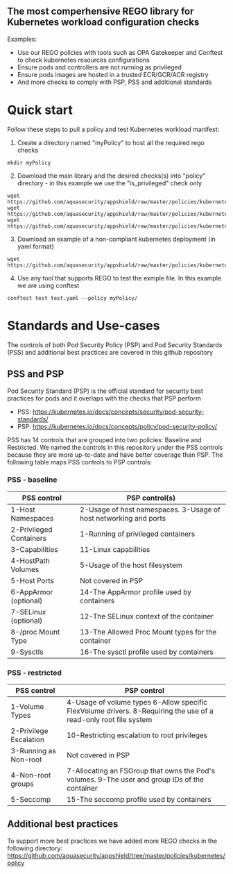 ## The most comperhensive REGO library for Kubernetes workload configuration checks

Examples:
- Use our REGO policies with tools such as OPA Gatekeeper and Conftest to check kubernetes resources configurations
- Ensure pods and controllers are not running as privileged
- Ensure pods images are hosted in a trusted ECR/GCR/ACR registry
- And more checks to comply with PSP, PSS and additional standards

# Quick start
Follow these steps to pull a policy and test Kubernetes workload manifest:
1. Create a directory named "myPolicy" to host all the required rego checks

```
mkdir myPolicy
```
2. Download the main library and the desired checks(s) into "policy" directory - in this example we use the "is_privileged" check only
```
wget https://github.com/aquasecurity/appshield/raw/master/policies/kubernetes/policy/lib/kubernetes.rego
wget https://github.com/aquasecurity/appshield/raw/master/policies/kubernetes/policy/lib/utils.rego
wget https://github.com/aquasecurity/appshield/raw/master/policies/kubernetes/policy/is_privileged.rego
```
3. Download an example of a non-compliant kubernetes deployment (in yaml format) 
```
wget https://github.com/aquasecurity/appshield/raw/master/policies/kubernetes/test.yaml
```
4. Use any tool that supports REGO to test the exmple file. In this example we are using conftest
```
conftest test test.yaml --policy myPolicy/
```

# Standards and Use-cases
The controls of both Pod Security Policy (PSP) and Pod Security Standards (PSS) and additional best practices are covered in this github repository

## PSS and PSP
Pod Security Standard (PSP) is the official standard for security best practices for pods and it overlaps with the checks that PSP perform
- PSS: https://kubernetes.io/docs/concepts/security/pod-security-standards/
- PSP: https://kubernetes.io/docs/concepts/policy/pod-security-policy/

PSS has 14 controls that are grouped into two policies: Baseline and Restricted. We named the controls in this repository under the PSS controls because they are more up-to-date and have better coverage than PSP. The following table maps PSS controls to PSP controls:

### PSS - baseline

PSS control | PSP control(s)
------------ | -------------
1-Host Namespaces | 2-Usage of host namespaces. 3-Usage of host networking and ports
2-Privileged Containers |	1-Running of privileged containers
3-Capabilities | 11-Linux capabilities
4-HostPath Volumes | 5-Usage of the host filesystem
5-Host Ports | Not covered in PSP
6-AppArmor (optional)	| 14-The AppArmor profile used by containers
7-SELinux (optional)	| 12-The SELinux context of the container
8-/proc Mount Type	| 13-The Allowed Proc Mount types for the container
9-Sysctls	| 16-The sysctl profile used by containers

### PSS - restricted

PSS control | PSP control
------------ | -------------
1-Volume Types | 4-Usage of volume types 6-Allow specific FlexVolume drivers. 8-Requiring the use of a read-only root file system
2-Privilege Escalation | 10-Restricting escalation to root privileges
3-Running as Non-root | Not covered in PSP
4-Non-root groups | 7-Allocating an FSGroup that owns the Pod's volumes. 9-The user and group IDs of the container
5-Seccomp | 15-The seccomp profile used by containers

## Additional best practices
To support more best practices we have added more REGO checks in the following directory: 
https://github.com/aquasecurity/appshield/tree/master/policies/kubernetes/policy


